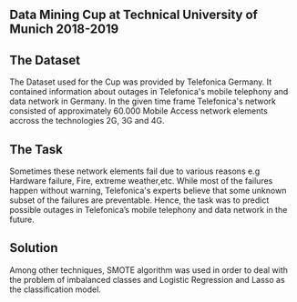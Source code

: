 ## Data Mining Cup at Technical University of Munich 2018-2019

## The Dataset 

The Dataset used for the Cup was provided by Telefonica Germany. It contained information about outages in Telefonica's mobile telephony and data network in Germany. In the given time frame Telefonica's network consisted of approximately 60.000 Mobile Access network elements accross the technologies 2G, 3G and 4G. 

## The Task

Sometimes these network elements fail due to various reasons e.g Hardware failure, Fire, extreme weather,etc. While most of the failures happen without warning, Telefonica's experts believe that some unknown subset of the failures are preventable. Hence, the task was to predict possible outages in Telefonica’s mobile telephony and data network in the future. 

## Solution

Among other techniques, SMOTE algorithm was used in order to deal with the problem of imbalanced classes and Logistic Regression and Lasso as the classification model. 


